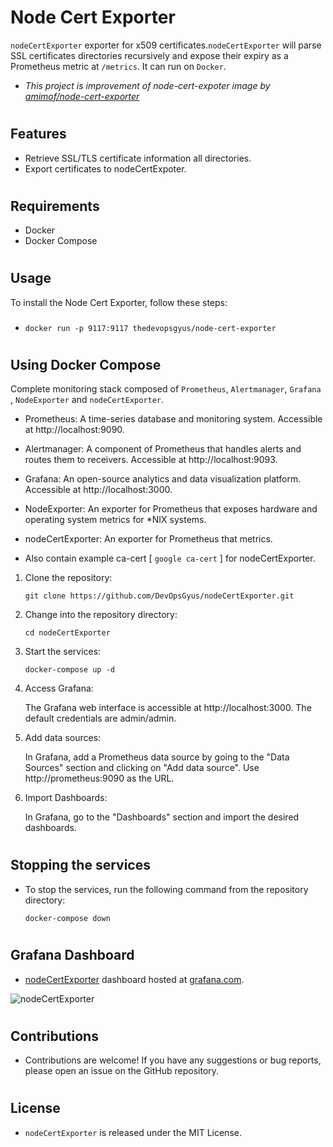 # Node Cert Exporter

`nodeCertExporter` exporter for x509 certificates.`nodeCertExporter` will parse SSL certificates directories recursively and expose their expiry as a Prometheus metric at `/metrics`. It can run on `Docker`.

* *This project is improvement of node-cert-expoter image by [amimof/node-cert-exporter](https://github.com/amimof/node-cert-exporter)*

#
## Features

* Retrieve SSL/TLS certificate information all directories.
* Export certificates to nodeCertExpoter.
#
## Requirements
* Docker
* Docker Compose

 
#
## Usage
To install the Node Cert Exporter, follow these steps:

* ### 
    ```
    docker run -p 9117:9117 thedevopsgyus/node-cert-exporter
    ```
#
## Using Docker Compose 
 
 Complete monitoring stack composed of `Prometheus`, `Alertmanager`, `Grafana` , `NodeExporter` and `nodeCertExporter`. 

*    Prometheus: A time-series database and monitoring system. Accessible at http://localhost:9090.

*    Alertmanager: A component of Prometheus that handles alerts and routes them to receivers. Accessible at http://localhost:9093.

*    Grafana: An open-source analytics and data visualization platform. Accessible at http://localhost:3000.

*    NodeExporter: An exporter for Prometheus that exposes hardware and operating system metrics for *NIX systems.

*    nodeCertExporter: An exporter for Prometheus that  metrics.

* Also contain example ca-cert [ `google ca-cert` ] for nodeCertExporter. 


1.  Clone the repository:
    ```
    git clone https://github.com/DevOpsGyus/nodeCertExporter.git
    ```
2. Change into the repository directory:
    ```
    cd nodeCertExporter
    ```
3. Start the services:
    ```
    docker-compose up -d
    ```
4.   Access Grafana:
     
     The Grafana web interface is accessible at http://localhost:3000. The default credentials are admin/admin.

5. Add data sources:

    In Grafana, add a Prometheus data source by going to the "Data Sources" section and clicking on "Add data source". Use http://prometheus:9090 as the URL.

6. Import Dashboards:

    In Grafana, go to the "Dashboards" section and import the desired dashboards.
 #
 ## Stopping the services

* To stop the services, run the following command from the repository directory:

    ```
    docker-compose down
    ```
#
## Grafana Dashboard
* [nodeCertExporter](https://grafana.com/dashboards/) dashboard hosted at [grafana.com](https://grafana.com).

![nodeCertExporter ](https://user-images.githubusercontent.com/55613373/216787334-5735b869-820a-42d9-9259-662aa00e8e49.jpg)

#
## Contributions
* Contributions are welcome! If you have any suggestions or bug reports, please open an issue on the GitHub repository.
#
## License
* `nodeCertExporter` is released under the MIT License.
